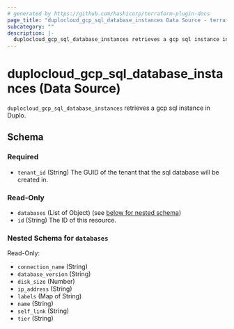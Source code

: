 ```yaml
---
# generated by https://github.com/hashicorp/terraform-plugin-docs
page_title: "duplocloud_gcp_sql_database_instances Data Source - terraform-provider-duplocloud"
subcategory: ""
description: |-
  duplocloud_gcp_sql_database_instances retrieves a gcp sql instance in Duplo.
---
```


# duplocloud_gcp_sql_database_instances (Data Source)

`duplocloud_gcp_sql_database_instances` retrieves a gcp sql instance in Duplo.



<!-- schema generated by tfplugindocs -->
## Schema

### Required

- `tenant_id` (String) The GUID of the tenant that the sql database will be created in.

### Read-Only

- `databases` (List of Object) (see [below for nested schema](#nestedatt--databases))
- `id` (String) The ID of this resource.

<a id="nestedatt--databases"></a>
### Nested Schema for `databases`

Read-Only:

- `connection_name` (String)
- `database_version` (String)
- `disk_size` (Number)
- `ip_address` (String)
- `labels` (Map of String)
- `name` (String)
- `self_link` (String)
- `tier` (String)
